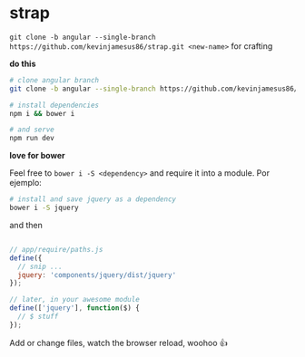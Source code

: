 # strap
`git clone -b angular --single-branch https://github.com/kevinjamesus86/strap.git <new-name>` for crafting


**do this**

```sh
# clone angular branch
git clone -b angular --single-branch https://github.com/kevinjamesus86/strap.git <new-name>

# install dependencies
npm i && bower i

# and serve
npm run dev
```

**love for bower**

Feel free to `bower i -S <dependency>` and require it into a module. Por ejemplo:

```sh
# install and save jquery as a dependency
bower i -S jquery
```

and then

```js

// app/require/paths.js
define({
  // snip ...
  jquery: 'components/jquery/dist/jquery'
});

// later, in your awesome module
define(['jquery'], function($) {
  // $ stuff
});
```

Add or change files, watch the browser reload, woohoo :+1:
